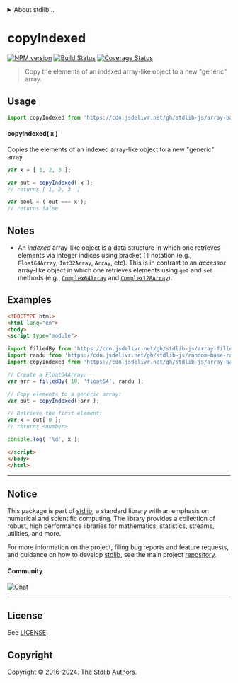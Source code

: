 <!--

@license Apache-2.0

Copyright (c) 2022 The Stdlib Authors.

Licensed under the Apache License, Version 2.0 (the "License");
you may not use this file except in compliance with the License.
You may obtain a copy of the License at

   http://www.apache.org/licenses/LICENSE-2.0

Unless required by applicable law or agreed to in writing, software
distributed under the License is distributed on an "AS IS" BASIS,
WITHOUT WARRANTIES OR CONDITIONS OF ANY KIND, either express or implied.
See the License for the specific language governing permissions and
limitations under the License.

-->


<details>
  <summary>
    About stdlib...
  </summary>
  <p>We believe in a future in which the web is a preferred environment for numerical computation. To help realize this future, we've built stdlib. stdlib is a standard library, with an emphasis on numerical and scientific computation, written in JavaScript (and C) for execution in browsers and in Node.js.</p>
  <p>The library is fully decomposable, being architected in such a way that you can swap out and mix and match APIs and functionality to cater to your exact preferences and use cases.</p>
  <p>When you use stdlib, you can be absolutely certain that you are using the most thorough, rigorous, well-written, studied, documented, tested, measured, and high-quality code out there.</p>
  <p>To join us in bringing numerical computing to the web, get started by checking us out on <a href="https://github.com/stdlib-js/stdlib">GitHub</a>, and please consider <a href="https://opencollective.com/stdlib">financially supporting stdlib</a>. We greatly appreciate your continued support!</p>
</details>

# copyIndexed

[![NPM version][npm-image]][npm-url] [![Build Status][test-image]][test-url] [![Coverage Status][coverage-image]][coverage-url] <!-- [![dependencies][dependencies-image]][dependencies-url] -->

> Copy the elements of an indexed array-like object to a new "generic" array.

<!-- Section to include introductory text. Make sure to keep an empty line after the intro `section` element and another before the `/section` close. -->

<section class="intro">

</section>

<!-- /.intro -->

<!-- Package usage documentation. -->



<section class="usage">

## Usage

```javascript
import copyIndexed from 'https://cdn.jsdelivr.net/gh/stdlib-js/array-base-copy-indexed@esm/index.mjs';
```

#### copyIndexed( x )

Copies the elements of an indexed array-like object to a new "generic" array.

```javascript
var x = [ 1, 2, 3 ];

var out = copyIndexed( x );
// returns [ 1, 2, 3  ]

var bool = ( out === x );
// returns false
```

</section>

<!-- /.usage -->

<!-- Package usage notes. Make sure to keep an empty line after the `section` element and another before the `/section` close. -->

<section class="notes">

## Notes

-   An _indexed_ array-like object is a data structure in which one retrieves elements via integer indices using bracket `[]` notation (e.g., `Float64Array`, `Int32Array`, `Array`, etc). This is in contrast to an _accessor_ array-like object in which one retrieves elements using `get` and `set` methods (e.g., [`Complex64Array`][@stdlib/array/complex64] and [`Complex128Array`][@stdlib/array/complex128]).

</section>

<!-- /.notes -->

<!-- Package usage examples. -->

<section class="examples">

## Examples

<!-- eslint no-undef: "error" -->

```html
<!DOCTYPE html>
<html lang="en">
<body>
<script type="module">

import filledBy from 'https://cdn.jsdelivr.net/gh/stdlib-js/array-filled-by@esm/index.mjs';
import randu from 'https://cdn.jsdelivr.net/gh/stdlib-js/random-base-randu@esm/index.mjs';
import copyIndexed from 'https://cdn.jsdelivr.net/gh/stdlib-js/array-base-copy-indexed@esm/index.mjs';

// Create a Float64Array:
var arr = filledBy( 10, 'float64', randu );

// Copy elements to a generic array:
var out = copyIndexed( arr );

// Retrieve the first element:
var x = out[ 0 ];
// returns <number>

console.log( '%d', x );

</script>
</body>
</html>
```

</section>

<!-- /.examples -->

<!-- Section to include cited references. If references are included, add a horizontal rule *before* the section. Make sure to keep an empty line after the `section` element and another before the `/section` close. -->

<section class="references">

</section>

<!-- /.references -->

<!-- Section for related `stdlib` packages. Do not manually edit this section, as it is automatically populated. -->

<section class="related">

</section>

<!-- /.related -->

<!-- Section for all links. Make sure to keep an empty line after the `section` element and another before the `/section` close. -->


<section class="main-repo" >

* * *

## Notice

This package is part of [stdlib][stdlib], a standard library with an emphasis on numerical and scientific computing. The library provides a collection of robust, high performance libraries for mathematics, statistics, streams, utilities, and more.

For more information on the project, filing bug reports and feature requests, and guidance on how to develop [stdlib][stdlib], see the main project [repository][stdlib].

#### Community

[![Chat][chat-image]][chat-url]

---

## License

See [LICENSE][stdlib-license].


## Copyright

Copyright &copy; 2016-2024. The Stdlib [Authors][stdlib-authors].

</section>

<!-- /.stdlib -->

<!-- Section for all links. Make sure to keep an empty line after the `section` element and another before the `/section` close. -->

<section class="links">

[npm-image]: http://img.shields.io/npm/v/@stdlib/array-base-copy-indexed.svg
[npm-url]: https://npmjs.org/package/@stdlib/array-base-copy-indexed

[test-image]: https://github.com/stdlib-js/array-base-copy-indexed/actions/workflows/test.yml/badge.svg?branch=v0.2.1
[test-url]: https://github.com/stdlib-js/array-base-copy-indexed/actions/workflows/test.yml?query=branch:v0.2.1

[coverage-image]: https://img.shields.io/codecov/c/github/stdlib-js/array-base-copy-indexed/main.svg
[coverage-url]: https://codecov.io/github/stdlib-js/array-base-copy-indexed?branch=main

<!--

[dependencies-image]: https://img.shields.io/david/stdlib-js/array-base-copy-indexed.svg
[dependencies-url]: https://david-dm.org/stdlib-js/array-base-copy-indexed/main

-->

[chat-image]: https://img.shields.io/gitter/room/stdlib-js/stdlib.svg
[chat-url]: https://app.gitter.im/#/room/#stdlib-js_stdlib:gitter.im

[stdlib]: https://github.com/stdlib-js/stdlib

[stdlib-authors]: https://github.com/stdlib-js/stdlib/graphs/contributors

[umd]: https://github.com/umdjs/umd
[es-module]: https://developer.mozilla.org/en-US/docs/Web/JavaScript/Guide/Modules

[deno-url]: https://github.com/stdlib-js/array-base-copy-indexed/tree/deno
[deno-readme]: https://github.com/stdlib-js/array-base-copy-indexed/blob/deno/README.md
[umd-url]: https://github.com/stdlib-js/array-base-copy-indexed/tree/umd
[umd-readme]: https://github.com/stdlib-js/array-base-copy-indexed/blob/umd/README.md
[esm-url]: https://github.com/stdlib-js/array-base-copy-indexed/tree/esm
[esm-readme]: https://github.com/stdlib-js/array-base-copy-indexed/blob/esm/README.md
[branches-url]: https://github.com/stdlib-js/array-base-copy-indexed/blob/main/branches.md

[stdlib-license]: https://raw.githubusercontent.com/stdlib-js/array-base-copy-indexed/main/LICENSE

[@stdlib/array/complex64]: https://github.com/stdlib-js/array-complex64/tree/esm

[@stdlib/array/complex128]: https://github.com/stdlib-js/array-complex128/tree/esm

</section>

<!-- /.links -->
